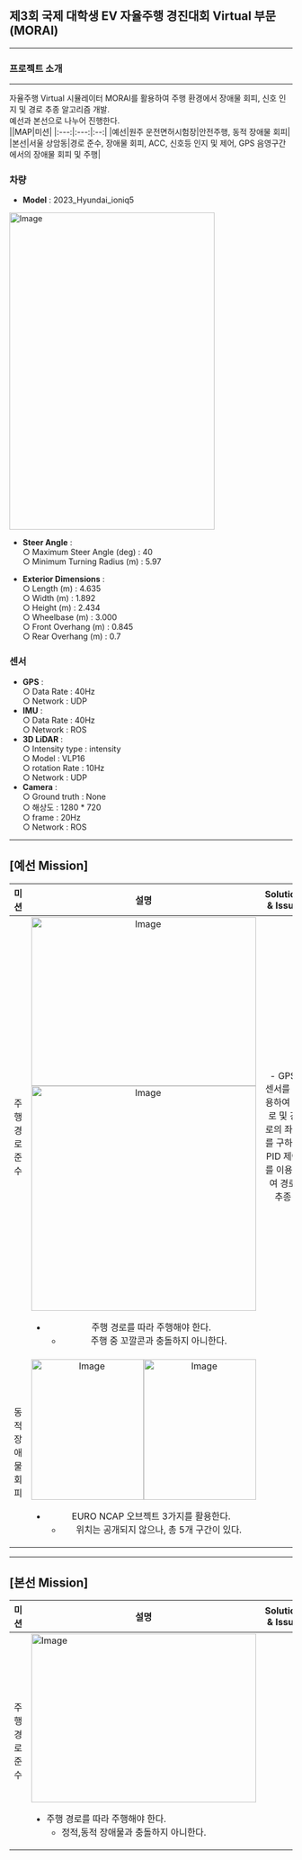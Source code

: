 ## 제3회 국제 대학생 EV 자율주행 경진대회 Virtual 부문(MORAI)
---  
### 프로젝트 소개
---  
자율주행 Virtual 시뮬레이터 MORAI를 활용하여 주행 환경에서 장애물 회피, 신호 인지 및 경로 추종 알고리즘 개발.  
예선과 본선으로 나누어 진행한다.  
||MAP|미션|
|:---:|:---:|:--:|
|예선|원주 운전면허시험장|안전주행, 동적 장애물 회피|  
|본선|서울 상암동|경로 준수, 장애물 회피, ACC, 신호등 인지 및 제어, GPS 음영구간에서의 장애물 회피 및 주행|  


### 차량  
- **Model** : 2023_Hyundai_ioniq5
<img width="365" height="564" alt="Image" src="https://github.com/user-attachments/assets/46a4dd06-24d7-4d78-9f74-48573df8ee9d" />  

- **Steer Angle** :  
  ○ Maximum Steer Angle (deg) : 40  
  ○ Minimum Turning Radius (m) : 5.97  

- **Exterior Dimensions** :  
  ○ Length (m) : 4.635  
  ○ Width (m) : 1.892  
  ○ Height (m) : 2.434  
  ○ Wheelbase (m) : 3.000  
  ○ Front Overhang (m) : 0.845  
  ○ Rear Overhang (m) : 0.7

### 센서  
- **GPS** :  
  ○ Data Rate : 40Hz      
  ○ Network : UDP    
- **IMU** :  
  ○ Data Rate : 40Hz  
  ○ Network : ROS  
- **3D LiDAR** :  
  ○ Intensity type : intensity  
  ○ Model : VLP16    
  ○ rotation Rate : 10Hz  
  ○ Network : UDP  
- **Camera** :  
  ○ Ground truth : None  
  ○ 해상도 : 1280 * 720  
  ○ frame : 20Hz  
  ○ Network : ROS      
---  
## [예선 Mission]  
|미션|설명|Solution & Issue|
|:---:|:---:|:---:|
|주행 경로 준수|<img width="400" height="300" alt="Image" src="https://github.com/user-attachments/assets/6e6562fe-8a1f-4937-84fb-211c87ee5ada" /><br> <img width="400" height="400" alt="Image" src="https://github.com/user-attachments/assets/7d071c09-d649-4382-b415-5af28bdd7d3d" /> <br> <ul><li>주행 경로를 따라 주행해야 한다.<br> <ul><li>주행 중 꼬깔콘과 충돌하지 아니한다.|- GPS 센서를 이용하여 경로 및 경로의 좌표를 구하여 PID 제어를 이용하여 경로 추종 <br>|
|동적 장애물 회피|<img width="200" height="250" alt="Image" src="https://github.com/user-attachments/assets/230dbc89-484c-4759-8560-4e8a5e281ca2" /><img width="200" height="250" alt="Image" src="https://github.com/user-attachments/assets/abe777b8-e989-4bec-b601-42b44fe17153" /> <br> <ul><li>EURO NCAP 오브젝트 3가지를 활용한다.  <ul><li>위치는 공개되지 않으나, 총 5개 구간이 있다.||  
---  
## [본선 Mission]  
|미션|설명|Solution & Issue|
|---|---|---|
|주행 경로 준수|<img width="400" height="300" alt="Image" src="https://github.com/user-attachments/assets/0763718c-9f6f-4708-8855-bc88d50baade" /> <br> <ul><li>주행 경로를 따라 주행해야 한다.<br><ul><li>정적,동적 장애물과 충돌하지 아니한다.


